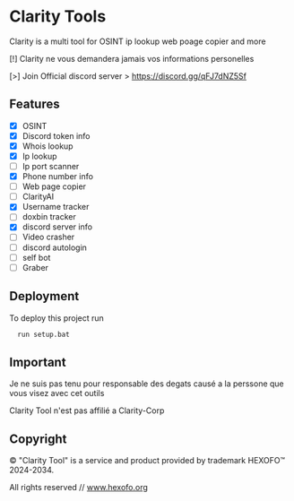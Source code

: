 
# Clarity Tools

Clarity is a multi tool for OSINT ip lookup web poage copier and more

[!] Clarity ne vous demandera jamais vos informations personelles

[>] Join Official discord server > https://discord.gg/qFJ7dNZ5Sf

## Features

- [x] OSINT
- [x] Discord token info
- [x] Whois lookup
- [X] Ip lookup
- [ ] Ip port scanner
- [x] Phone number info
- [ ] Web page copier
- [ ] ClarityAI
- [x] Username tracker
- [ ] doxbin tracker
- [x] discord server info
- [ ] Video crasher
- [ ] discord autologin
- [ ] self bot
- [ ] Graber

## Deployment

To deploy this project run 

```bash
  run setup.bat
```

## Important
Je ne suis pas tenu pour responsable des degats causé a la perssone que vous visez avec cet outils

Clarity Tool n'est pas affilié a Clarity-Corp

## Copyright
© "Clarity Tool" is a service and product provided by trademark HEXOFO™ 2024-2034. 

All rights reserved // www.hexofo.org
